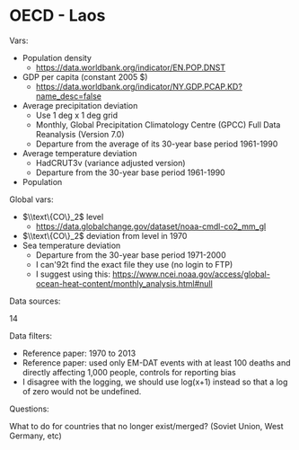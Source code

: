 # OECD - Laos

Vars:

- Population density
    - https://data.worldbank.org/indicator/EN.POP.DNST
- GDP per capita (constant 2005 $)
    - https://data.worldbank.org/indicator/NY.GDP.PCAP.KD?name_desc=false
- Average precipitation deviation
    - Use 1 deg x 1 deg grid
    - Monthly,  Global Precipitation Climatology Centre (GPCC) Full Data Reanalysis (Version 7.0)
    - Departure from the average of its 30-year base period 1961-1990
- Average temperature deviation
    - HadCRUT3v (variance adjusted version)
    - Departure from the 30-year base period 1961-1990
- Population

Global vars:

- $\\text\{CO\}_2$ level
    - https://data.globalchange.gov/dataset/noaa-cmdl-co2_mm_gl
- $\\text\{CO\}_2$ deviation from level in 1970
- Sea temperature deviation
    - Departure from the 30-year base period 1971-2000
    - I can\'92t find the exact file they use (no login to FTP)
    - I suggest using this: https://www.ncei.noaa.gov/access/global-ocean-heat-content/monthly_analysis.html#null

Data sources:

14

Data filters:

- Reference paper: 1970 to 2013
- Reference paper: used only EM-DAT events with at least 100 deaths and directly affecting 1,000 people, controls for reporting bias
- I disagree with the logging, we should use log(x+1) instead so that a log of zero would not be undefined.

Questions:

What to do for countries that no longer exist/merged? (Soviet Union, West Germany, etc)

